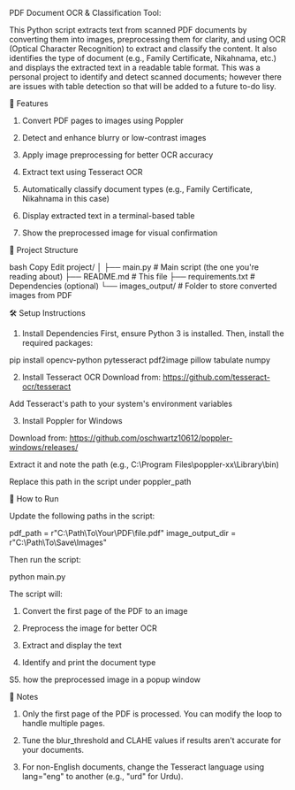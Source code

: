 PDF Document OCR & Classification Tool:

This Python script extracts text from scanned PDF documents by converting them into images, preprocessing them for clarity, and using OCR (Optical Character Recognition) to extract and classify the content. It also identifies the type of document (e.g., Family Certificate, Nikahnama, etc.) and displays the extracted text in a readable table format. This was a personal project to identify and detect scanned documents; however there are issues with table detection so that will be added to a future to-do lisy.

🔧 Features

1. Convert PDF pages to images using Poppler

2. Detect and enhance blurry or low-contrast images

3. Apply image preprocessing for better OCR accuracy

4. Extract text using Tesseract OCR

5. Automatically classify document types (e.g., Family Certificate, Nikahnama in this case)

6. Display extracted text in a terminal-based table

7. Show the preprocessed image for visual confirmation

📁 Project Structure

bash
Copy
Edit
project/
│
├── main.py                  # Main script (the one you're reading about)
├── README.md                # This file
├── requirements.txt         # Dependencies (optional)
└── images_output/           # Folder to store converted images from PDF


🛠️ Setup Instructions
1. Install Dependencies
First, ensure Python 3 is installed. Then, install the required packages:

pip install opencv-python pytesseract pdf2image pillow tabulate numpy

2. Install Tesseract OCR
Download from: https://github.com/tesseract-ocr/tesseract

Add Tesseract's path to your system's environment variables

3. Install Poppler for Windows
   
Download from: https://github.com/oschwartz10612/poppler-windows/releases/

Extract it and note the path (e.g., C:\Program Files\poppler-xx\Library\bin)

Replace this path in the script under poppler_path

🧪 How to Run

Update the following paths in the script:

pdf_path = r"C:\Path\To\Your\PDF\file.pdf"
image_output_dir = r"C:\Path\To\Save\Images"

Then run the script:

python main.py

The script will:

1. Convert the first page of the PDF to an image

2. Preprocess the image for better OCR

3. Extract and display the text

4. Identify and print the document type

S5. how the preprocessed image in a popup window


📝 Notes

1. Only the first page of the PDF is processed. You can modify the loop to handle multiple pages.

2. Tune the blur_threshold and CLAHE values if results aren't accurate for your documents.

3. For non-English documents, change the Tesseract language using lang="eng" to another (e.g., "urd" for Urdu).
